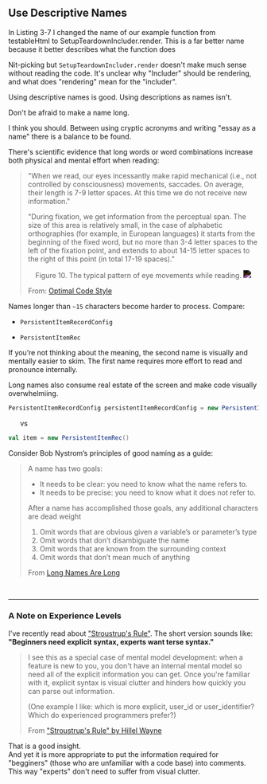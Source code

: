 ## Use Descriptive Names

<div class="book-quote">
In Listing 3-7 I changed the name of our example function from testableHtml to SetupTeardownIncluder.render. This is a far better name because it better describes what the function does
</div>

Nit-picking but `SetupTeardownIncluder.render` doesn't make much sense without reading the code. It's unclear why "Includer" should be rendering, and what does "rendering" mean for the "includer".

Using descriptive names is good. Using descriptions as names isn't.

<div class="book-quote">
Don't be afraid to make a name long.
</div>

I think you should. Between using cryptic acronyms and writing "essay as a name" there is a balance to be found.

There's scientific evidence that long words or word combinations increase both physical and mental effort when reading:

>"When we read, our eyes incessantly make rapid mechanical (i.e., not controlled by consciousness) movements, saccades. On average, their length is 7-9 letter spaces. At this time we do not receive new information."
> 
> "During fixation, we get information from the perceptual span. The size of this area is relatively small, in the case of alphabetic orthographies (for example, in European languages) it starts from the beginning of the fixed word, but no more than 3-4 letter spaces to the left of the fixation point, and extends to about 14-15 letter spaces to the right of this point (in total 17-19 spaces)."
>
> <center> 
>   Figure 10. The typical pattern of eye movements while reading.
>   <img src="https://optimal-codestyle.github.io/Velichkovskiy_reading.png" style=" -webkit-filter: invert(1); filter: invert(1);"/>
> </center> 
>
> From: [Optimal Code Style](https://optimal-codestyle.github.io/)

Names longer than `~15` characters become harder to process. Compare:

*  `PersistentItemRecordConfig`


*  `PersistentItemRec`

If you’re not thinking about the meaning, the second name is visually and mentally easier to skim. The first name requires more effort to read and pronounce internally.

Long names also consume real estate of the screen and make code visually overwhelmiing.

```java
PersistentItemRecordConfig persistentItemRecordConfig = new PersistentItemRecordConfig();
```
&nbsp; &nbsp; &nbsp; vs &nbsp; &nbsp; &nbsp;  

```scala
val item = new PersistentItemRec()
```

Consider Bob Nystrom’s principles of good naming as a guide:

> A name has two goals:
>
> * It needs to be clear: you need to know what the name refers to.
> * It needs to be precise: you need to know what it does not refer to.
>
> After a name has accomplished those goals, any additional characters are dead weight
> 
> 1. Omit words that are obvious given a variable’s or parameter’s type
> 2. Omit words that don’t disambiguate the name
> 3. Omit words that are known from the surrounding context
> 4. Omit words that don’t mean much of anything
>
> From [Long Names Are Long](https://journal.stuffwithstuff.com/2016/06/16/long-names-are-long/)

<br/>

-----

### A Note on Experience Levels

I've recently read about ["Stroustrup's Rule"](https://buttondown.com/hillelwayne/archive/stroustrops-rule/).
The short version sounds like: **"Beginners need explicit syntax, experts want terse syntax."**

> I see this as a special case of mental model development: when a feature is new to you, you don't have an internal mental model so need all of the explicit information you can get. Once you're familiar with it, explicit syntax is visual clutter and hinders how quickly you can parse out information.
>
> (One example I like: which is more explicit, user_id or user_identifier? Which do experienced programmers prefer?)
> 
> From  ["Stroustrup's Rule" by  Hillel Wayne](https://buttondown.com/hillelwayne/archive/stroustrops-rule/)

That is a good insight. <br/> And yet it is more appropriate to put the information required for "begginers" (those who are unfamiliar with a code base) into comments. 
This way "experts" don't need to suffer from visual clutter.
